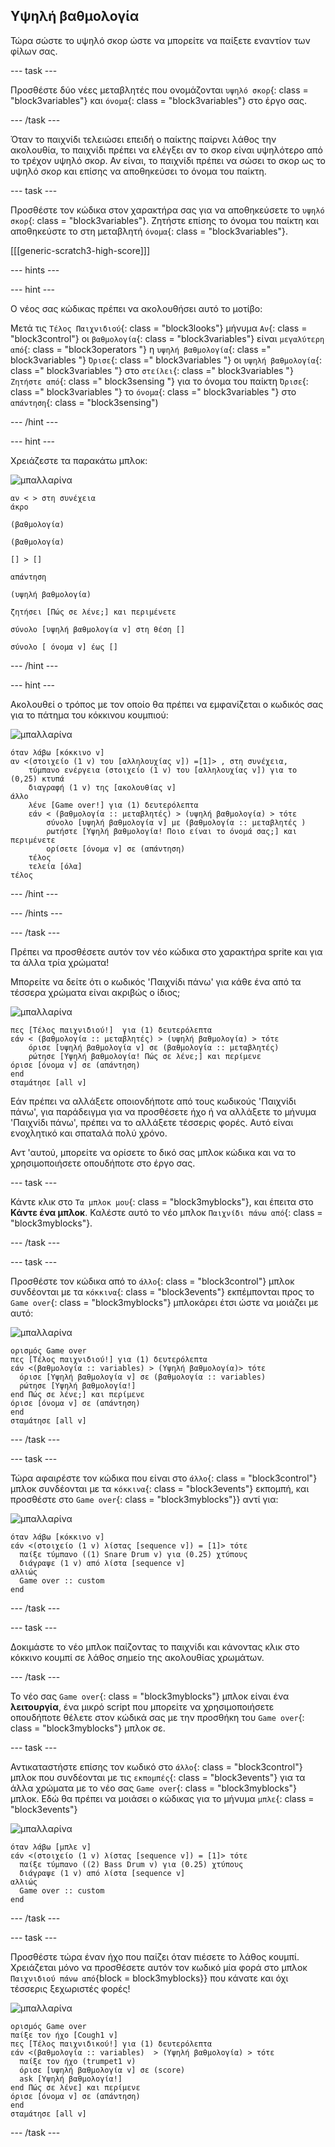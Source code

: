 ## Υψηλή βαθμολογία

Τώρα σώστε το υψηλό σκορ ώστε να μπορείτε να παίξετε εναντίον των φίλων σας.

\--- task \---

Προσθέστε δύο νέες μεταβλητές που ονομάζονται `υψηλό σκορ`{: class = "block3variables"} και `όνομα`{: class = "block3variables"} στο έργο σας.

\--- /task \---

Όταν το παιχνίδι τελειώσει επειδή ο παίκτης παίρνει λάθος την ακολουθία, το παιχνίδι πρέπει να ελέγξει αν το σκορ είναι υψηλότερο από το τρέχον υψηλό σκορ. Αν είναι, το παιχνίδι πρέπει να σώσει το σκορ ως το υψηλό σκορ και επίσης να αποθηκεύσει το όνομα του παίκτη.

\--- task \---

Προσθέστε τον κώδικα στον χαρακτήρα σας για να αποθηκεύσετε το `υψηλό σκορ`{: class = "block3variables"}. Ζητήστε επίσης το όνομα του παίκτη και αποθηκεύστε το στη μεταβλητή `όνομα`{: class = "block3variables"}.

[[[generic-scratch3-high-score]]]

\--- hints \---

\--- hint \---

Ο νέος σας κώδικας πρέπει να ακολουθήσει αυτό το μοτίβο:

Μετά τις `Τέλος Παιχνιδιού`{: class = "block3looks"} μήνυμα `Αν`{: class = "block3control"} οι `βαθμολογία`{: class = "block3variables"} είναι `μεγαλύτερη από`{: class = "block3operators "} η `υψηλή βαθμολογία`{: class =" block3variables "} `Όρισε`{: class =" block3variables "} οι `υψηλή βαθμολογία`{: class =" block3variables "} στο `στείλει`{: class =" block3variables "} `Ζητήστε από`{: class =" block3sensing "} για το όνομα του παίκτη `Όρισε`{: class =" block3variables "} το `όνομα`{: class =" block3variables "} στο `απάντηση`{: class = "block3sensing")

\--- /hint \---

\--- hint \---

Χρειάζεστε τα παρακάτω μπλοκ:

![μπαλλαρίνα](images/ballerina.png)

```blocks3
αν < > στη συνέχεια
άκρο

(βαθμολογία)

(βαθμολογία)

[] > []

απάντηση

(υψηλή βαθμολογία)

ζητήσει [Πώς σε λένε;] και περιμένετε

σύνολο [υψηλή βαθμολογία v] στη θέση [] 

σύνολο [ όνομα v] έως [] 
```

\--- /hint \---

\--- hint \---

Ακολουθεί ο τρόπος με τον οποίο θα πρέπει να εμφανίζεται ο κωδικός σας για το πάτημα του κόκκινου κουμπιού:

![μπαλλαρίνα](images/ballerina.png)

```blocks3
όταν λάβω [κόκκινο v]
αν <(στοιχείο (1 v) του [αλληλουχίας v]) =[1]> , στη συνέχεια,
    τύμπανο ενέργεια (στοιχείο (1 v) του [αλληλουχίας v]) για το (0,25) κτυπά
    διαγραφή (1 v) της [ακολουθίας v]
άλλο
    λένε [Game over!] για (1) δευτερόλεπτα
    εάν < (βαθμολογία :: μεταβλητές) > (υψηλή βαθμολογία) > τότε
        σύνολο [υψηλή βαθμολογία v] με (βαθμολογία :: μεταβλητές )
        ρωτήστε [Υψηλή βαθμολογία! Ποιο είναι το όνομά σας;] και περιμένετε
        ορίσετε [όνομα v] σε (απάντηση)
    τέλος
    τελεία [όλα]
τέλος
```

\--- /hint \---

\--- /hints \---

\--- /task \---

Πρέπει να προσθέσετε αυτόν τον νέο κώδικα στο χαρακτήρα sprite και για τα άλλα τρία χρώματα!

Μπορείτε να δείτε ότι ο κωδικός 'Παιχνίδι πάνω' για κάθε ένα από τα τέσσερα χρώματα είναι ακριβώς ο ίδιος;

![μπαλλαρίνα](images/ballerina.png)

```blocks3
πες [Τέλος παιχνιδιού!]  για (1) δευτερόλεπτα
εάν < (βαθμολογία :: μεταβλητές) > (υψηλή βαθμολογία) > τότε
    όρισε [υψηλή βαθμολογία v] σε (βαθμολογία :: μεταβλητές)
    ρώτησε [Υψηλή βαθμολογία! Πώς σε λένε;] και περίμενε
όρισε [όνομα v] σε (απάντηση)
end
σταμάτησε [all v]
```

Εάν πρέπει να αλλάξετε οποιονδήποτε από τους κωδικούς 'Παιχνίδι πάνω', για παράδειγμα για να προσθέσετε ήχο ή να αλλάξετε το μήνυμα 'Παιχνίδι πάνω', πρέπει να το αλλάξετε τέσσερις φορές. Αυτό είναι ενοχλητικό και σπαταλά πολύ χρόνο.

Αντ 'αυτού, μπορείτε να ορίσετε το δικό σας μπλοκ κώδικα και να το χρησιμοποιήσετε οπουδήποτε στο έργο σας.

\--- task \---

Κάντε κλικ στο `Τα μπλοκ μου`{: class = "block3myblocks"}, και έπειτα στο **Κάντε ένα μπλοκ**. Καλέστε αυτό το νέο μπλοκ `Παιχνίδι πάνω από`{: class = "block3myblocks"}.

\--- /task \---

\--- task \---

Προσθέστε τον κώδικα από το `άλλο`{: class = "block3control"} μπλοκ συνδέονται με τα `κόκκινα`{: class = "block3events"} εκπέμπονται προς το `Game over`{: class = "block3myblocks"} μπλοκάρει έτσι ώστε να μοιάζει με αυτό:

![μπαλλαρίνα](images/ballerina.png)

```blocks3
ορισμός Game over
πες [Τέλος παιχνιδιού!] για (1) δευτερόλεπτα
εάν <(βαθμολογία :: variables) > (Υψηλή βαθμολογία)> τότε 
  όρισε [Υψηλή βαθμολογία v] σε (βαθμολογία :: variables)
  ρώτησε [Υψηλή βαθμολογία!]
end Πώς σε λένε;] και περίμενε
όρισε [όνομα v] σε (απάντηση)
end
σταμάτησε [all v]
```

\--- /task \---

\--- task \---

Τώρα αφαιρέστε τον κώδικα που είναι στο `άλλο`{: class = "block3control"} μπλοκ συνδέονται με τα `κόκκινα`{: class = "block3events"} εκπομπή, και προσθέστε στο `Game over`{: class = "block3myblocks"}} αντί για:

![μπαλλαρίνα](images/ballerina.png)

```blocks3
όταν λάβω [κόκκινο v]
εάν <(στοιχείο (1 v) λίστας [sequence v]) = [1]> τότε 
  παίξε τύμπανο ((1) Snare Drum v) για (0.25) χτύπους
  διάγραψε (1 v) από λίστα [sequence v]
αλλιώς 
  Game over :: custom
end
```

\--- /task \---

\--- task \---

Δοκιμάστε το νέο μπλοκ παίζοντας το παιχνίδι και κάνοντας κλικ στο κόκκινο κουμπί σε λάθος σημείο της ακολουθίας χρωμάτων.

\--- /task \---

Το νέο σας `Game over`{: class = "block3myblocks"} μπλοκ είναι ένα **λειτουργία**, ένα μικρό script που μπορείτε να χρησιμοποιήσετε οπουδήποτε θέλετε στον κώδικά σας με την προσθήκη του `Game over`{: class = "block3myblocks"} μπλοκ σε.

\--- task \---

Αντικαταστήστε επίσης τον κωδικό στο `άλλο`{: class = "block3control"} μπλοκ που συνδέονται με τις `εκπομπές`{: class = "block3events"} για τα άλλα χρώματα με το νέο σας `Game over`{: class = "block3myblocks"} μπλοκ. Εδώ θα πρέπει να μοιάσει ο κώδικας για το μήνυμα `μπλε`{: class = "block3events"}

![μπαλλαρίνα](images/ballerina.png)

```blocks3
όταν λάβω [μπλε v]
εάν <(στοιχείο (1 v) λίστας [sequence v]) = [1]> τότε 
  παίξε τύμπανο ((2) Bass Drum v) για (0.25) χτύπους
  διάγραψε (1 v) από λίστα [sequence v]
αλλιώς 
  Game over :: custom
end
```

\--- /task \---

\--- task \---

Προσθέστε τώρα έναν ήχο που παίζει όταν πιέσετε το λάθος κουμπί. Χρειάζεται μόνο να προσθέσετε αυτόν τον κωδικό μία φορά στο μπλοκ `Παιχνιδιού πάνω από`{block = block3myblocks}} που κάνατε και όχι τέσσερις ξεχωριστές φορές!

![μπαλλαρίνα](images/ballerina.png)

```blocks3
ορισμός Game over
παίξε τον ήχο [Cough1 v]
πες [Τέλος παιχνιδικού!] για (1) δευτερόλεπτα
εάν <(βαθμολογία :: variables)  > (Υψηλή βαθμολογία) > τότε 
  παίξε τον ήχο (trumpet1 v)
  όρισε [υψηλή βαθμολογία v] σε (score)
  ask [Υψηλή βαθμολογία!]
end Πώς σε λένε] και περίμενε
όρισε [όνομα v] σε (απάντηση)
end
σταμάτησε [all v]
```

\--- /task \---